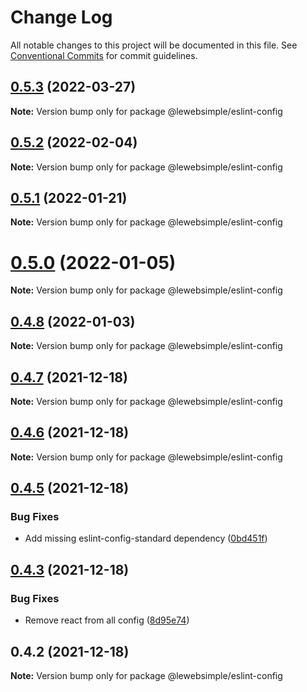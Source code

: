 # Change Log

All notable changes to this project will be documented in this file.
See [Conventional Commits](https://conventionalcommits.org) for commit guidelines.

## [0.5.3](https://github.com/lewebsimple/eslint-config/compare/v0.5.2...v0.5.3) (2022-03-27)

**Note:** Version bump only for package @lewebsimple/eslint-config





## [0.5.2](https://github.com/lewebsimple/eslint-config/compare/v0.5.1...v0.5.2) (2022-02-04)

**Note:** Version bump only for package @lewebsimple/eslint-config





## [0.5.1](https://github.com/lewebsimple/eslint-config/compare/v0.5.0...v0.5.1) (2022-01-21)

**Note:** Version bump only for package @lewebsimple/eslint-config





# [0.5.0](https://github.com/lewebsimple/eslint-config/compare/v0.4.8...v0.5.0) (2022-01-05)

**Note:** Version bump only for package @lewebsimple/eslint-config





## [0.4.8](https://github.com/lewebsimple/eslint-config/compare/v0.4.7...v0.4.8) (2022-01-03)

**Note:** Version bump only for package @lewebsimple/eslint-config





## [0.4.7](https://github.com/lewebsimple/eslint-config/compare/v0.4.6...v0.4.7) (2021-12-18)

**Note:** Version bump only for package @lewebsimple/eslint-config





## [0.4.6](https://github.com/lewebsimple/eslint-config/compare/v0.4.5...v0.4.6) (2021-12-18)

**Note:** Version bump only for package @lewebsimple/eslint-config





## [0.4.5](https://github.com/lewebsimple/eslint-config/compare/v0.4.4...v0.4.5) (2021-12-18)


### Bug Fixes

* Add missing eslint-config-standard dependency ([0bd451f](https://github.com/lewebsimple/eslint-config/commit/0bd451f7aea5a3eebb73827a120576a080120029))





## [0.4.3](https://github.com/lewebsimple/eslint-config/compare/v0.4.2...v0.4.3) (2021-12-18)


### Bug Fixes

* Remove react from all config ([8d95e74](https://github.com/lewebsimple/eslint-config/commit/8d95e7417677a9f955a6be659c48950973cd4da2))





## 0.4.2 (2021-12-18)

**Note:** Version bump only for package @lewebsimple/eslint-config
